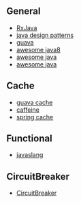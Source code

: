 General
---
- [RxJava](https://github.com/loganfreeman/RxJava)
- [java design patterns](https://github.com/loganfreeman/java-design-patterns)
- [guava](https://github.com/google/guava)
- [awesome java8](https://github.com/tedyoung/awesome-java8)
- [awesome java](https://github.com/akullpp/awesome-java)
- [awesome java](http://java-lang.github.io/awesome-java/)

Cache
---
- [guava cache](https://github.com/google/guava/wiki/CachesExplained)
- [caffeine](https://github.com/ben-manes/caffeine)
- [spring cache](http://docs.spring.io/spring/docs/current/spring-framework-reference/html/cache.html#cache-store-configuration-caffeine)

Functional
---
- [javaslang](http://www.javaslang.io/javaslang-docs/)

CircuitBreaker
---
- [CircuitBreaker](https://martinfowler.com/bliki/CircuitBreaker.html)
